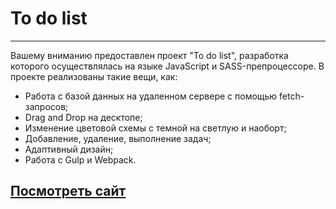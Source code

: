 # To do list

----------------------------------------------

Вашему вниманию предоставлен проект "To do list", разработка которого осуществлялась на языке JavaScript и SASS-препроцессоре.
В проекте реализованы такие вещи, как:

- Работа с базой данных на удаленном сервере с помощью fetch-запросов;
- Drag and Drop на десктопе;
- Изменение цветовой схемы с темной на светлую и наоборт;
- Добавление, удаление, выполнение задач;
- Адаптивный дизайн;
- Работа с Gulp и Webpack.

## [Посмотреть сайт](https://inna-klb.github.io/to-do-list/dist/)
